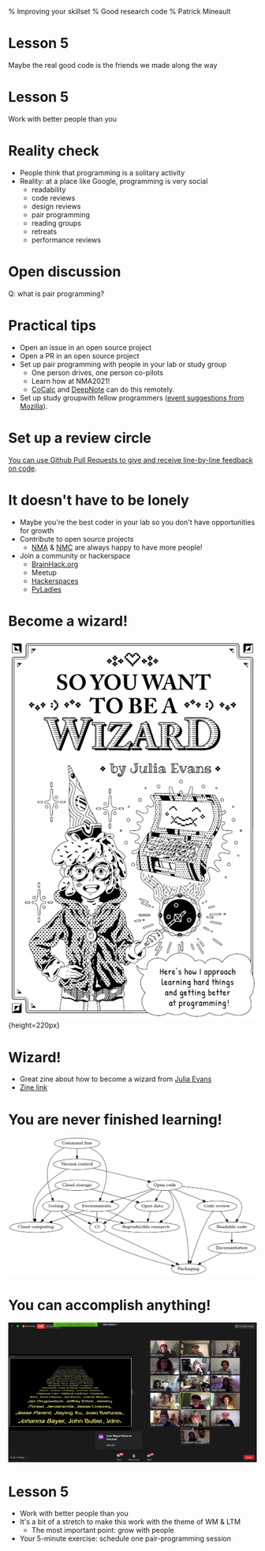% Improving your skillset
% Good research code
% Patrick Mineault

# Lesson 5

Maybe the real good code is the friends we made along the way

# Lesson 5

Work with better people than you

# Reality check

* People think that programming is a solitary activity
* Reality: at a place like Google, programming is very social
    * readability
    * code reviews
    * design reviews
    * pair programming
    * reading groups
    * retreats
    * performance reviews

# Open discussion

Q: what is pair programming?

# Practical tips

* Open an issue in an open source project
* Open a PR in an open source project
* Set up pair programming with people in your lab or study group
    * One person drives, one person co-pilots
    * Learn how at NMA2021!
    * [CoCalc](https://cocalc.com/) and [DeepNote](https://deepnote.com/) can do this remotely.
* Set up study groupwith fellow programmers ([event suggestions from Mozilla](http://mozillascience.github.io/studyGroupHandbook/event-types.html)).

# Set up a review circle

[You can use Github Pull Requests to give and receive line-by-line feedback on code](https://docs.github.com/en/enterprise-server@2.20/github/collaborating-with-issues-and-pull-requests/reviewing-proposed-changes-in-a-pull-request).


# It doesn't have to be lonely

- Maybe you're the best coder in your lab so you don't have opportunities for growth
- Contribute to open source projects
    - [NMA](https://neuromatchacademy.org/) & [NMC](https://neuromatch.io/) are always happy to have more people!
- Join a community or hackerspace
    - [BrainHack.org](https://brainhack.org/)
    - Meetup
    - [Hackerspaces](https://wiki.hackerspaces.org/w/index.php)
    - [PyLadies](https://www.pyladies.com/)

# Become a wizard!

![zine by Julia Evans, released under CC-BY-NC-SA 4.0 license](../figures/wizard.png){height=220px}

# Wizard!

- Great zine about how to become a wizard from [Julia Evans](https://www.twitter.com/b0rk)
- [Zine link](https://wizardzines.com/comics/take-on-hard-projects/)

# You are never finished learning!

![](../figures/reproducible_research.png)

# You can accomplish anything!

![](../figures/nma.png)

# Lesson 5

* Work with better people than you
* It's a bit of a stretch to make this work with the theme of WM & LTM
    * The most important point: grow with people
* Your 5-minute exercise: schedule one pair-programming session